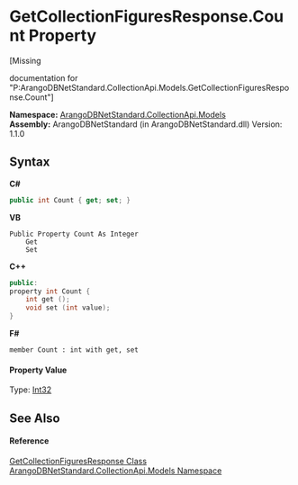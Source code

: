 # GetCollectionFiguresResponse.Count Property 
 

\[Missing <summary> documentation for "P:ArangoDBNetStandard.CollectionApi.Models.GetCollectionFiguresResponse.Count"\]

**Namespace:**&nbsp;<a href="eddef630-2e74-9b99-ee5b-91305adea48b">ArangoDBNetStandard.CollectionApi.Models</a><br />**Assembly:**&nbsp;ArangoDBNetStandard (in ArangoDBNetStandard.dll) Version: 1.1.0

## Syntax

**C#**<br />
``` C#
public int Count { get; set; }
```

**VB**<br />
``` VB
Public Property Count As Integer
	Get
	Set
```

**C++**<br />
``` C++
public:
property int Count {
	int get ();
	void set (int value);
}
```

**F#**<br />
``` F#
member Count : int with get, set

```


#### Property Value
Type: <a href="https://docs.microsoft.com/dotnet/api/system.int32" target="_blank" rel="noopener noreferrer">Int32</a>

## See Also


#### Reference
<a href="fde7f7fe-97a5-d828-f355-47528ae88e00">GetCollectionFiguresResponse Class</a><br /><a href="eddef630-2e74-9b99-ee5b-91305adea48b">ArangoDBNetStandard.CollectionApi.Models Namespace</a><br />